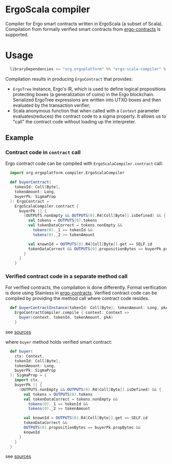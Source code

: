 # ErgoScala compiler

Compiler for Ergo smart contracts written in ErgoScala (a subset of Scala). Compilation from formally verified smart contracts from [ergo-contracts](https://github.com/ergoplatform/ergo-contracts) is supported.

# Usage

```scala
  libraryDependencies += "org.ergoplatform" %% "ergo-scala-compiler" % "0.0.0-32-aaadbee1-SNAPSHOT",
```

Compilation results in producing `ErgoContract` that provides:

- `ErgoTree` instance, Ergo's IR, which is used to define logical propositions protecting boxes (a generalization of coins) in the Ergo blockchain. Serialized ErgoTree expressions are written into UTXO boxes and then evaluated by the transaction verifier;
- Scala anonymous function that when called with a `Context` parameter evaluates(reduces) the contract code to a sigma property. It allows us to "call" the contract code without loading up the interpreter.

## Example

### Contract code in  `contract` call
Ergo contract code can be compiled with `ErgoScalaCompiler.contract` call:
```scala
  import org.ergoplatform.compiler.ErgoScalaCompiler

  def buyerContract(
    tokenId: Coll[Byte],
    tokenAmount: Long,
    buyerPk: SigmaProp
  ): ErgoContract =
    ErgoScalaCompiler.contract {
      buyerPk || {
        (OUTPUTS.nonEmpty && OUTPUTS(0).R4[Coll[Byte]].isDefined) && {
          val tokens = OUTPUTS(0).tokens
          val tokenDataCorrect = tokens.nonEmpty &&
            tokens(0)._1 == tokenId &&
            tokens(0)._2 >= tokenAmount

          val knownId = OUTPUTS(0).R4[Coll[Byte]].get == SELF.id
          tokenDataCorrect && OUTPUTS(0).propositionBytes == buyerPk.propBytes && knownId
        }
      }
    }
```

### Verified contract code in a separate method call
For verified contracts, the compilation is done differently. Formal verification is done using Stainless in [ergo-contracts](https://github.com/ergoplatform/ergo-contracts). Verified contract code can be compiled by providing the method call where contract code resides.
```scala
  def buyerContractInstance(tokenId: Coll[Byte], tokenAmount: Long, pkA: SigmaProp): ErgoContract =
    ErgoContractCompiler.compile { context: Context =>
      buyer(context, tokenId, tokenAmount, pkA)
    }
```
see [sources](https://github.com/ergoplatform/ergo-contracts/blob/63e494c9d33af25e23efea88d27f31742ad31f64/verified-contracts/src/main/scala/org/ergoplatform/contracts/AssetsAtomicExchange.scala#L150-L157)

where `buyer` method holds verified smart contract:
```scala
  def buyer(
    ctx: Context,
    tokenId: Coll[Byte],
    tokenAmount: Long,
    buyerPk: SigmaProp
  ): SigmaProp = {
    import ctx._
    buyerPk || {
      (OUTPUTS.nonEmpty && OUTPUTS(0).R4[Coll[Byte]].isDefined) && {
        val tokens = OUTPUTS(0).tokens
        val tokenDataCorrect = tokens.nonEmpty &&
          tokens(0)._1 == tokenId &&
          tokens(0)._2 >= tokenAmount

        val knownId = OUTPUTS(0).R4[Coll[Byte]].get == SELF.id
        tokenDataCorrect &&
        OUTPUTS(0).propositionBytes == buyerPk.propBytes &&
        knownId
      }
    }
  }
```
see [sources](https://github.com/ergoplatform/ergo-contracts/blob/63e494c9d33af25e23efea88d27f31742ad31f64/verified-contracts/src/main/scala/org/ergoplatform/contracts/AssetsAtomicExchange.scala#L24-L44)
